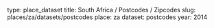 type: place_dataset
title: South Africa / Postcodes / Zipcodes
slug: places/za/datasets/postcodes
place: za
dataset: postcodes
year: 2014
